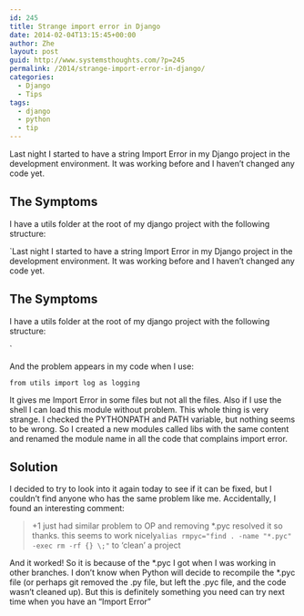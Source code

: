 ```yaml
---
id: 245
title: Strange import error in Django
date: 2014-02-04T13:15:45+00:00
author: Zhe
layout: post
guid: http://www.systemsthoughts.com/?p=245
permalink: /2014/strange-import-error-in-django/
categories:
  - Django
  - Tips
tags:
  - django
  - python
  - tip
---
```

Last night I started to have a string Import Error in my Django project in the development environment. It was working before and I haven&#8217;t changed any code yet.

## The Symptoms

I have a utils folder at the root of my django project with the following structure:

`Last night I started to have a string Import Error in my Django project in the development environment. It was working before and I haven&#8217;t changed any code yet.

## The Symptoms

I have a utils folder at the root of my django project with the following structure:

` 

And the problem appears in my code when I use:

`from utils import log as logging`

It gives me Import Error in some files but not all the files. Also if I use the shell I can load this module without problem. This whole thing is very strange. I checked the PYTHONPATH and PATH variable, but nothing seems to be wrong. So I created a new modules called libs with the same content and renamed the module name in all the code that complains import error.

## Solution

I decided to try to look into it again today to see if it can be fixed, but I couldn&#8217;t find anyone who has the same problem like me. Accidentally, I found an interesting comment:

> +1 just had similar problem to OP and removing *.pyc resolved it so thanks. this seems to work nicely`alias rmpyc="find . -name "*.pyc" -exec rm -rf {} \;"` to &#8216;clean&#8217; a project

And it worked! So it is because of the \*.pyc I got when I was working in other branches. I don&#8217;t know when Python will decide to recompile the \*.pyc file (or perhaps git removed the .py file, but left the .pyc file, and the code wasn&#8217;t cleaned up). But this is definitely something you need can try next time when you have an &#8220;Import Error&#8221;